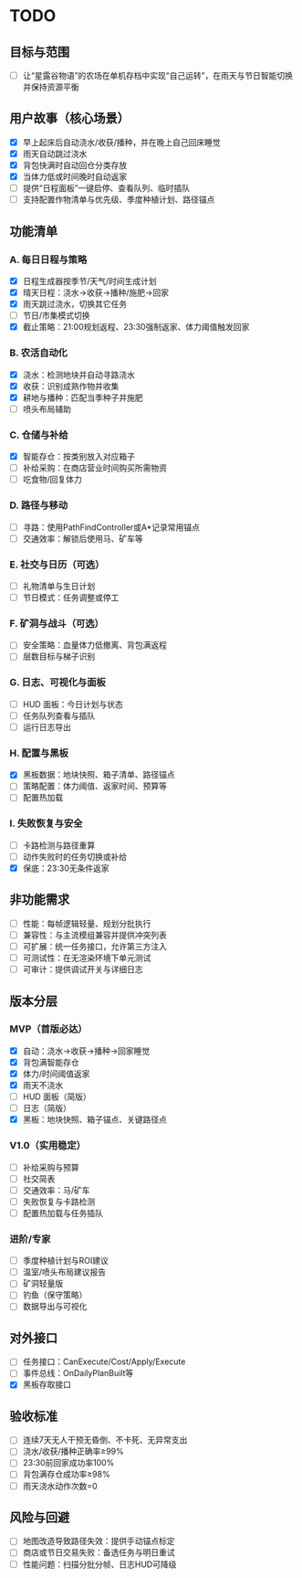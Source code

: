 # TODO

## 目标与范围
- [ ] 让“星露谷物语”的农场在单机存档中实现“自己运转”，在雨天与节日智能切换并保持资源平衡

## 用户故事（核心场景）
- [x] 早上起床后自动浇水/收获/播种，并在晚上自己回床睡觉
- [x] 雨天自动跳过浇水
- [x] 背包快满时自动回仓分类存放
- [x] 当体力低或时间晚时自动返家
- [ ] 提供“日程面板”一键启停、查看队列、临时插队
- [ ] 支持配置作物清单与优先级、季度种植计划、路径锚点

## 功能清单
### A. 每日日程与策略
- [x] 日程生成器按季节/天气/时间生成计划
- [x] 晴天日程：浇水→收获→播种/施肥→回家
- [x] 雨天跳过浇水，切换其它任务
- [ ] 节日/市集模式切换
- [x] 截止策略：21:00规划返程、23:30强制返家、体力阈值触发回家

### B. 农活自动化
- [x] 浇水：检测地块并自动寻路浇水
- [x] 收获：识别成熟作物并收集
- [x] 耕地与播种：匹配当季种子并施肥
- [ ] 喷头布局辅助

### C. 仓储与补给
- [x] 智能存仓：按类别放入对应箱子
- [ ] 补给采购：在商店营业时间购买所需物资
- [ ] 吃食物/回复体力

### D. 路径与移动
- [ ] 寻路：使用PathFindController或A*记录常用锚点
- [ ] 交通效率：解锁后使用马、矿车等

### E. 社交与日历（可选）
- [ ] 礼物清单与生日计划
- [ ] 节日模式：任务调整或停工

### F. 矿洞与战斗（可选）
- [ ] 安全策略：血量体力低撤离、背包满返程
- [ ] 层数目标与梯子识别

### G. 日志、可视化与面板
- [ ] HUD 面板：今日计划与状态
- [ ] 任务队列查看与插队
- [ ] 运行日志导出

### H. 配置与黑板
- [x] 黑板数据：地块快照、箱子清单、路径锚点
- [ ] 策略配置：体力阈值、返家时间、预算等
- [ ] 配置热加载

### I. 失败恢复与安全
- [ ] 卡路检测与路径重算
- [ ] 动作失败时的任务切换或补给
- [x] 保底：23:30无条件返家

## 非功能需求
- [ ] 性能：每帧逻辑轻量、规划分批执行
- [ ] 兼容性：与主流模组兼容并提供冲突列表
- [ ] 可扩展：统一任务接口，允许第三方注入
- [ ] 可测试性：在无渲染环境下单元测试
- [ ] 可审计：提供调试开关与详细日志

## 版本分层
### MVP（首版必达）
- [x] 自动：浇水→收获→播种→回家睡觉
- [x] 背包满智能存仓
- [x] 体力/时间阈值返家
- [x] 雨天不浇水
- [ ] HUD 面板（简版）
- [ ] 日志（简版）
- [x] 黑板：地块快照、箱子锚点、关键路径点

### V1.0（实用稳定）
- [ ] 补给采购与预算
- [ ] 社交简表
- [ ] 交通效率：马/矿车
- [ ] 失败恢复与卡路检测
- [ ] 配置热加载与任务插队

### 进阶/专家
- [ ] 季度种植计划与ROI建议
- [ ] 温室/喷头布局建议报告
- [ ] 矿洞轻量版
- [ ] 钓鱼（保守策略）
- [ ] 数据导出与可视化

## 对外接口
- [ ] 任务接口：CanExecute/Cost/Apply/Execute
- [ ] 事件总线：OnDailyPlanBuilt等
- [x] 黑板存取接口

## 验收标准
- [ ] 连续7天无人干预无昏倒、不卡死、无异常支出
- [ ] 浇水/收获/播种正确率≥99%
- [ ] 23:30前回家成功率100%
- [ ] 背包满存仓成功率≥98%
- [ ] 雨天浇水动作次数=0

## 风险与回避
- [ ] 地图改造导致路径失效：提供手动锚点标定
- [ ] 商店或节日交易失败：备选任务与明日重试
- [ ] 性能问题：扫描分批分帧、日志HUD可降级
